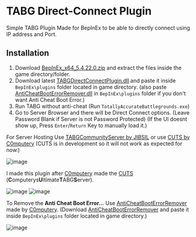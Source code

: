# TABG Direct-Connect Plugin
Simple TABG Plugin Made for BepInEx to be able to directly connect using IP address and Port.

## Installation
1. Download [BepInEx_x64_5.4.22.0.zip](https://github.com/BepInEx/BepInEx/releases/download/v5.4.22/BepInEx_x64_5.4.22.0.zip) and extract the files inside the game directory/folder.
2. Download latest [TABGDirectConnectPlugin.dll](https://github.com/JunaidIRF/tabg-direct-connect-plugin/releases/latest) and paste it inside `BepInEx\plugins` folder located in game directory. (also paste [AntiCheatBootErrorRemover.dll](https://cdn.discordapp.com/attachments/847415245362167808/1186172116945608714/AntiCheatBootErrorRemover.dll) in `BepInEx\plugins` folder if you don't want Anti Cheat Boot Error.)
3. Run TABG without anti-cheat (Run `TotallyAccurateBattlegrounds.exe`)
4. Go to Server Browser and there will be Direct Connect options. (Leave Password Blank if Server is not Password Protected) (If the UI doesnt show up, Press `Enter`/`Return` Key to manually load it.)

For Server Hosting Use [TABGCommunityServer by JIBSIL](https://github.com/JIBSIL/TABGCommunityServer) or use [CUTS by C0mputery](https://github.com/C0mputery/ComputerysUltimateTABGServer) (CUTS is in development so it will not work as expected for now.)

![image](https://github.com/JunaidIRF/tabg-direct-connect-plugin/assets/61500818/4a2ff3fa-52eb-489b-abd5-150b2b55d1ca)

I made this plugin after [C0mputery](https://github.com/C0mputery) made the [CUTS](https://github.com/C0mputery/ComputerysUltimateTABGServer) (**C**omputerys**U**ltimate**T**ABG**S**erver).

![image](https://github.com/JunaidIRF/tabg-direct-connect-plugin/assets/61500818/6e74d74a-2243-41c9-a5b3-b8abc20ff2bf)
![image](https://github.com/JunaidIRF/TABG-DirectConnect-Plugin/assets/61500818/7abbdd3b-10da-49aa-ab63-ebf4a28d0c81)

To Remove the **Anti Cheat Boot Error...** Use [AntiCheatBootErrorRemover](https://github.com/C0mputery/AntiCheatBootErrorRemover) made by [C0mputery](https://github.com/C0mputery). (Download [AntiCheatBootErrorRemover](https://cdn.discordapp.com/attachments/847415245362167808/1186172116945608714/AntiCheatBootErrorRemover.dll) and paste it inside `BepInEx\plugins` folder located in game directory.)

![image](https://github.com/JunaidIRF/tabg-direct-connect-plugin/assets/61500818/2f1dc18d-7a24-4fc6-b33e-cfda38f28e38)
